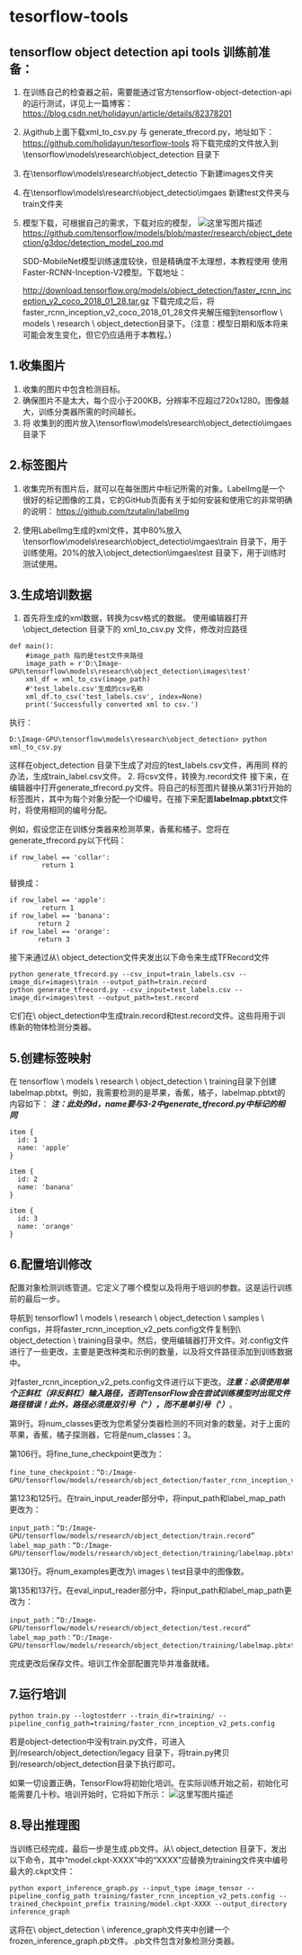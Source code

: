 # tesorflow-tools
tensorflow object detection api tools
训练前准备：
-----
1. 在训练自己的检查器之前，需要能通过官方tensorflow-object-detection-api的运行测试，详见上一篇博客：
https://blog.csdn.net/holidayun/article/details/82378201
2. 从github上面下载xml_to_csv.py 与 generate_tfrecord.py，地址如下：
https://github.com/holidayun/tesorflow-tools
将下载完成的文件放入到 
\tensorflow\models\research\object_detection 目录下
3. 在\tensorflow\models\research\object_detectio 下新建images文件夹
4. 在\tensorflow\models\research\object_detectio\imgaes  新建test文件夹与train文件夹
5. 模型下载，可根据自己的需求，下载对应的模型，
![这里写图片描述](https://github.com/holidayun/tesorflow-tools/tree/master/screenshots/model.png)
https://github.com/tensorflow/models/blob/master/research/object_detection/g3doc/detection_model_zoo.md

    SDD-MobileNet模型训练速度较快，但是精确度不太理想，本教程使用
    使用Faster-RCNN-Inception-V2模型。下载地址：
    
    http://download.tensorflow.org/models/object_detection/faster_rcnn_inception_v2_coco_2018_01_28.tar.gz
 下载完成之后，将faster_rcnn_inception_v2_coco_2018_01_28文件夹解压缩到tensorflow \ models \ research \ object_detection目录下。（注意：模型日期和版本将来可能会发生变化，但它仍应适用于本教程。）


1.收集图片
------
1. 收集的图片中包含检测目标。
2. 确保图片不是太大，每个应小于200KB，分辨率不应超过720x1280。图像越大，训练分类器所需的时间越长。
3. 将 收集到的图片放入\tensorflow\models\research\object_detectio\imgaes 目录下

2.标签图片
------
1. 收集完所有图片后，就可以在每张图片中标记所需的对象。LabelImg是一个很好的标记图像的工具，它的GitHub页面有关于如何安装和使用它的非常明确的说明：
https://github.com/tzutalin/labelImg

2. 使用LabelImg生成的xml文件，其中80%放入
\tensorflow\models\research\object_detectio\imgaes\train  目录下，用于训练使用。20%的放入\object_detection\imgaes\test  目录下，用于训练时测试使用。

3.生成培训数据
--------
1. 首先将生成的xml数据，转换为csv格式的数据。
使用编辑器打开 \object_detection 目录下的 xml_to_csv.py 文件，修改对应路径

```
def main():
	#image_path 指的是test文件夹路径
    image_path = r'D:\Image-GPU\tensorflow\models\research\object_detection\images\test'
    xml_df = xml_to_csv(image_path)
    #'test_labels.csv'生成的csv名称
    xml_df.to_csv('test_labels.csv', index=None)
    print('Successfully converted xml to csv.')
```

 执行：

```
D:\Image-GPU\tensorflow\models\research\object_detection> python xml_to_csv.py
```

  这样在object_detection 目录下生成了对应的test_labels.csv文件，再用同  样的办法，生成train_label.csv文件。
2. 将csv文件，转换为.record文件
接下来，在编辑器中打开generate_tfrecord.py文件。将自己的标签图片替换从第31行开始的标签图片，其中为每个对象分配一个ID编号。在接下来配置**labelmap.pbtxt**文件时，将使用相同的编号分配。

例如，假设您正在训练分类器来检测苹果，香蕉和橘子。您将在generate_tfrecord.py以下代码：

```
if row_label == 'collar':
        return 1
```
替换成：

```
if row_label == 'apple':
        return 1
if row_label == 'banana':
       return 2
if row_label == 'orange':
       return 3
```
接下来通过从\ object_detection文件夹发出以下命令来生成TFRecord文件

```
python generate_tfrecord.py --csv_input=train_labels.csv --image_dir=images\train --output_path=train.record
python generate_tfrecord.py --csv_input=test_labels.csv --image_dir=images\test --output_path=test.record
```
它们在\ object_detection中生成train.record和test.record文件。这些将用于训练新的物体检测分类器。

5.创建标签映射
-------------
在  tensorflow  \ models \ research \ object_detection \ training目录下创建labelmap.pbtxt。例如，我需要检测的是苹果，香蕉，橘子，labelmap.pbtxt的内容如下：
***注：此处的id，name要与3-2中generate_tfrecord.py中标记的相同***

```
item {
  id: 1
  name: 'apple'
}

item {
  id: 2
  name: 'banana'
}

item {
  id: 3
  name: 'orange'
}
```

6.配置培训修改
--------
 配置对象检测训练管道。它定义了哪个模型以及将用于培训的参数。这是运行训练前的最后一步。

导航到 tensorflow1 \ models \ research \ object_detection \ samples \ configs，并将faster_rcnn_inception_v2_pets.config文件复制到\ object_detection \ training目录中。然后，使用编辑器打开文件。对.config文件进行了一些更改，主要是更改种类和示例的数量，以及将文件路径添加到训练数据中。

对faster_rcnn_inception_v2_pets.config文件进行以下更改。***注意：必须使用单个正斜杠（非反斜杠）输入路径，否则TensorFlow会在尝试训练模型时出现文件路径错误！此外，路径必须是双引号（“），而不是单引号（'）***。

第9行。将num_classes更改为您希望分类器检测的不同对象的数量。对于上面的苹果，香蕉，橘子探测器，它将是num_classes：3。

第106行。将fine_tune_checkpoint更改为：

```
fine_tune_checkpoint：“D:/Image-GPU/tensorflow/models/research/object_detection/faster_rcnn_inception_v2_coco_2018_01_28/model.ckpt”
```

第123和125行。在train_input_reader部分中，将input_path和label_map_path更改为：

```
input_path：“D:/Image-GPU/tensorflow/models/research/object_detection/train.record”
label_map_path：“D:/Image-GPU/tensorflow/models/research/object_detection/training/labelmap.pbtxt”
```

第130行。将num_examples更改为\ images \ test目录中的图像数。

第135和137行。在eval_input_reader部分中，将input_path和label_map_path更改为：

```
input_path：“D:/Image-GPU/tensorflow/models/research/object_detection/test.record”
label_map_path：“D:/Image-GPU/tensorflow/models/research/object_detection/training/labelmap.pbtxt”
```

完成更改后保存文件。培训工作全部配置完毕并准备就绪。

7.运行培训
------

```
python train.py --logtostderr --train_dir=training/ --pipeline_config_path=training/faster_rcnn_inception_v2_pets.config
```

若是object-detection中没有train.py文件，可进入
到/research/object_detection/legacy 目录下，将train.py拷贝
到/research/object_detection目录下执行即可。

如果一切设置正确，TensorFlow将初始化培训。在实际训练开始之前，初始化可能需要几十秒。培训开始时，它将如下所示：
![这里写图片描述](https://github.com/holidayun/tesorflow-tools/tree/master/screenshots/training.png)

8.导出推理图
------

当训练已经完成，最后一步是生成.pb文件。从\ object_detection  目录下，发出以下命令，其中“model.ckpt-XXXX”中的“XXXX”应替换为training文件夹中编号最大的.ckpt文件：

```
python export_inference_graph.py --input_type image_tensor --pipeline_config_path training/faster_rcnn_inception_v2_pets.config --trained_checkpoint_prefix training/model.ckpt-XXXX --output_directory inference_graph
```

这将在\ object_detection \ inference_graph文件夹中创建一个
frozen_inference_graph.pb文件。.pb文件包含对象检测分类器。
